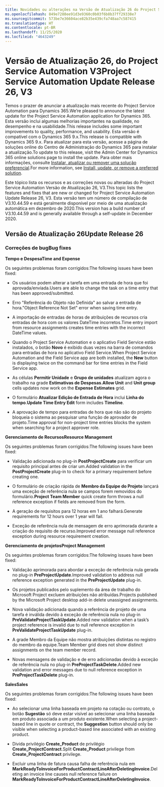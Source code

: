 ```yaml
---
title: Novidades ou alterações na Versão de Atualização 26 do Project Service Automation V3
ms.openlocfilehash: 849e7288ee91d3e9360c0b03f6b8b37ff29338e7
ms.sourcegitcommit: 573be7e36604ace82b35e439cfa748aa7c587415
ms.translationtype: HT
ms.contentlocale: pt-BR
ms.lasthandoff: 11/25/2020
ms.locfileid: "4643249"
---
```

<a name="project-service-automation-update-release-26-v3"></a><span data-ttu-id="9e7e7-102">Versão de Atualização 26, do Project Service Automation V3</span><span class="sxs-lookup"><span data-stu-id="9e7e7-102">Project Service Automation Update Release 26, V3</span></span>
================================================

<span data-ttu-id="9e7e7-103">Temos o prazer de anunciar a atualização mais recente do Project Service Automation para Dynamics 365.</span><span class="sxs-lookup"><span data-stu-id="9e7e7-103">We’re pleased to announce the latest update for the Project Service Automation application for Dynamics 365.</span></span> <span data-ttu-id="9e7e7-104">Esta versão inclui algumas melhorias importantes na qualidade, no desempenho e na usabilidade.</span><span class="sxs-lookup"><span data-stu-id="9e7e7-104">This release includes some important improvements to quality, performance, and usability.</span></span> <span data-ttu-id="9e7e7-105">Esta versão é compatível com o Dynamics 365 9.x.</span><span class="sxs-lookup"><span data-stu-id="9e7e7-105">This release is compatible with Dynamics 365 9.x.</span></span> <span data-ttu-id="9e7e7-106">Para atualizar para esta versão, acesse a página de soluções online do Centro de Administração do Dynamics 365 para instalar a atualização.</span><span class="sxs-lookup"><span data-stu-id="9e7e7-106">To update to this release, visit the Admin Center for Dynamics 365 online solutions page to install the update.</span></span> <span data-ttu-id="9e7e7-107">Para obter mais informações, consulte [Instalar, atualizar ou remover uma solução preferencial](https://docs.microsoft.com/power-platform/admin/install-remove-preferred-solution).</span><span class="sxs-lookup"><span data-stu-id="9e7e7-107">For more information, see [Install, update, or remove a preferred solution](https://docs.microsoft.com/power-platform/admin/install-remove-preferred-solution).</span></span>

<span data-ttu-id="9e7e7-108">Este tópico lista os recursos e as correções novas ou alteradas do Project Service Automation Versão de Atualização 26, V3.</span><span class="sxs-lookup"><span data-stu-id="9e7e7-108">This topic lists the features and fixes that are new or changed for Project Service Automation Update Release 26, V3.</span></span> <span data-ttu-id="9e7e7-109">Esta versão tem um número de compilação de V3.10.44.59 e está geralmente disponível por meio de uma atualização automática em dezembro de 2020.</span><span class="sxs-lookup"><span data-stu-id="9e7e7-109">This version has a build number of V3.10.44.59 and is generally available through a self-update in December 2020.</span></span>

<a name="update-release-26"></a><span data-ttu-id="9e7e7-110">Versão de Atualização 26</span><span class="sxs-lookup"><span data-stu-id="9e7e7-110">Update Release 26</span></span>
-----------------

### <a name="bug-fixes"></a><span data-ttu-id="9e7e7-111">Correções de bug</span><span class="sxs-lookup"><span data-stu-id="9e7e7-111">Bug fixes</span></span>

<span data-ttu-id="9e7e7-112">**Tempo e Despesa**</span><span class="sxs-lookup"><span data-stu-id="9e7e7-112">**Time and Expense**</span></span>

<span data-ttu-id="9e7e7-113">Os seguintes problemas foram corrigidos:</span><span class="sxs-lookup"><span data-stu-id="9e7e7-113">The following issues have been fixed:</span></span>

-   <span data-ttu-id="9e7e7-114">Os usuários podem alterar a tarefa em uma entrada de hora que foi aprovada/enviada.</span><span class="sxs-lookup"><span data-stu-id="9e7e7-114">Users are able to change the task on a time entry that has been approved/submitted.</span></span>

-   <span data-ttu-id="9e7e7-115">Erro "Referência do Objeto não Definida" ao salvar a entrada de hora.</span><span class="sxs-lookup"><span data-stu-id="9e7e7-115">"Object Reference Not Set" error when saving time entry.</span></span>

-   <span data-ttu-id="9e7e7-116">A importação de entradas de horas de atribuições de recursos cria entradas de hora com os valores DateTime incorretos.</span><span class="sxs-lookup"><span data-stu-id="9e7e7-116">Time entry import from resource assignments creates time entries with the incorrect DateTime values.</span></span>

-   <span data-ttu-id="9e7e7-117">Quando o Project Service Automation e o aplicativo Field Service estão instalados, o botão **Novo** é exibido duas vezes na barra de comandos para entradas de hora no aplicativo Field Service.</span><span class="sxs-lookup"><span data-stu-id="9e7e7-117">When Project Service Automation and the Field Service app are both installed, the **New** button is displaying twice on the command bar for time entries in the Field Service app.</span></span>

-   <span data-ttu-id="9e7e7-118">As células **Permitir Unidade** e **Grupo de unidades** atualizam agora o trabalho na grade **Estimativas de Despesas**.</span><span class="sxs-lookup"><span data-stu-id="9e7e7-118">**Allow Unit** and **Unit group** cells updates now work on the **Expense Estimates** grid.</span></span>

-   <span data-ttu-id="9e7e7-119">O formulário **Atualizar Edição de Entrada de Hora** inclui **Linha do tempo**.</span><span class="sxs-lookup"><span data-stu-id="9e7e7-119">**Update Time Entry Edit** form includes **Timeline**.</span></span>

-   <span data-ttu-id="9e7e7-120">A aprovação de tempo para entradas de hora que não são do projeto bloqueia o sistema ao pesquisar uma função de aprovador de projeto.</span><span class="sxs-lookup"><span data-stu-id="9e7e7-120">Time approval for non-project time entries blocks the system when searching for a project approver role.</span></span>

<span data-ttu-id="9e7e7-121">**Gerenciamento de Recursos**</span><span class="sxs-lookup"><span data-stu-id="9e7e7-121">**Resource Management**</span></span>

<span data-ttu-id="9e7e7-122">Os seguintes problemas foram corrigidos:</span><span class="sxs-lookup"><span data-stu-id="9e7e7-122">The following issues have been fixed:</span></span>

-   <span data-ttu-id="9e7e7-123">Validação adicionada no plug-in **PostProjectCreate** para verificar um requisito principal antes de criar um.</span><span class="sxs-lookup"><span data-stu-id="9e7e7-123">Added validation in the **PostProjectCreate** plug-in to check for a primary requirement before creating one.</span></span>

-   <span data-ttu-id="9e7e7-124">O formulário de criação rápida de **Membro da Equipe do Projeto** lançará uma exceção de referência nula se campos forem removidos do formulário.</span><span class="sxs-lookup"><span data-stu-id="9e7e7-124">**Project Team Member** quick create form throws a null reference exception if fields are removed from the form.</span></span>

-   <span data-ttu-id="9e7e7-125">A geração de requisitos para 12 horas em 1 ano falhará.</span><span class="sxs-lookup"><span data-stu-id="9e7e7-125">Generate requirements for 12 hours over 1 year will fail.</span></span>

-   <span data-ttu-id="9e7e7-126">Exceção de referência nula de mensagem de erro aprimorada durante a criação do requisito de recurso.</span><span class="sxs-lookup"><span data-stu-id="9e7e7-126">Improved error message null reference exception during resource requirement creation.</span></span>

<span data-ttu-id="9e7e7-127">**Gerenciamento de projetos**</span><span class="sxs-lookup"><span data-stu-id="9e7e7-127">**Project Management**</span></span>

<span data-ttu-id="9e7e7-128">Os seguintes problemas foram corrigidos:</span><span class="sxs-lookup"><span data-stu-id="9e7e7-128">The following issues have been fixed:</span></span>

-   <span data-ttu-id="9e7e7-129">Validação aprimorada para abordar a exceção de referência nula gerada no plug-in **PreProjectUpdate**.</span><span class="sxs-lookup"><span data-stu-id="9e7e7-129">Improved validation to address null reference exception generated in the **PreProjectUpdate** plug-in.</span></span>

-   <span data-ttu-id="9e7e7-130">Os projetos publicados pelo suplemento da área de trabalho do Microsoft Project excluem atribuições não atribuídas.</span><span class="sxs-lookup"><span data-stu-id="9e7e7-130">Projects published by the Microsoft Project desktop add-in delete unassigned assignments.</span></span>

-   <span data-ttu-id="9e7e7-131">Nova validação adicionada quando a referência de projeto de uma tarefa é inválida devido à exceção de referência nula no plug-in **PreValidateProjectTaskUpdate**.</span><span class="sxs-lookup"><span data-stu-id="9e7e7-131">Added new validation when a task’s project reference is invalid due to null reference exception in **PreValidateProjectTaskUpdate** plug-in.</span></span>

-   <span data-ttu-id="9e7e7-132">A grade Membro da Equipe não mostra atribuições distintas no registro do membro da equipe.</span><span class="sxs-lookup"><span data-stu-id="9e7e7-132">Team Member grid does not show distinct assignments on the team member record.</span></span>

-   <span data-ttu-id="9e7e7-133">Novas mensagens de validação e de erro adicionadas devido à exceção de referência nula no plug-in **PreProjectTaskDelete**.</span><span class="sxs-lookup"><span data-stu-id="9e7e7-133">Added new validation and error messages due to null reference exception in **PreProjectTaskDelete** plug-in.</span></span>

<span data-ttu-id="9e7e7-134">**Sales**</span><span class="sxs-lookup"><span data-stu-id="9e7e7-134">**Sales**</span></span>

<span data-ttu-id="9e7e7-135">Os seguintes problemas foram corrigidos:</span><span class="sxs-lookup"><span data-stu-id="9e7e7-135">The following issues have been fixed:</span></span>

-   <span data-ttu-id="9e7e7-136">Ao selecionar uma linha baseada em projeto na cotação ou contrato, o botão **Sugestão** só deve estar visível ao selecionar uma linha baseada em produto associada a um produto existente.</span><span class="sxs-lookup"><span data-stu-id="9e7e7-136">When selecting a project-based line in quote or contract, the **Suggestion** button should only be visible when selecting a product-based line associated with an existing product.</span></span>

-   <span data-ttu-id="9e7e7-137">Divida privilégio **Create_Product** de privilégio **Create_ProjectContract**.</span><span class="sxs-lookup"><span data-stu-id="9e7e7-137">Split **Create_Product** privilege from **Create_ProjectContract** privilege.</span></span>

-   <span data-ttu-id="9e7e7-138">Excluir uma linha de fatura causa falha de referência nula em **MarkReadyToInvoiceForProductContractLineAfterDeletingInvoice**.</span><span class="sxs-lookup"><span data-stu-id="9e7e7-138">Deleting an invoice line causes null reference failure on **MarkReadyToInvoiceForProductContractLineAfterDeletingInvoice**.</span></span>
